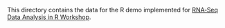 This directory contains the data for the R demo implemented for [RNA‐Seq Data Analysis in R Workshop](https://github.com/merlinis12/RNA-Seq-Data-Analysis-in-R/wiki).
